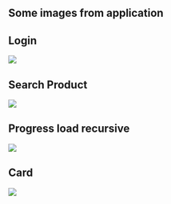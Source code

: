 ## Some images from application

## Login
<span><img src="/images_md/img_1.jpg"/></span>

## Search Product

<span><img src="/images_md/img_2.jpg"/></span>

## Progress load recursive

<span><img src="/images_md/img_3.jpg"/></span>

## Card

<span><img src="/images_md/img_4.jpg"/></span>
